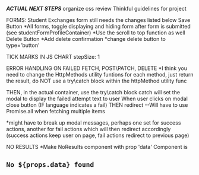 ***ACTUAL NEXT STEPS***
organize css
review Thinkful guidelines for project

FORMS: Student Exchanges form still needs the changes listed below
Save Button
*All forms, toggle displaying and hiding form after form is submitted (see studentFormProfileContainer)
*Use the scroll to top function as well 
Delete Button
*Add delete confirmation
*change delete button to type='button'

TICK MARKS IN JS CHART
stepSize: 1





ERROR HANDLING ON FAILED FETCH, POST\PATCH, DELETE
*I think you need to change the HttpMethods utility funtions
for each method, just return the result, do NOT use a try\catch block within the httpMethod utility func

THEN, in the actual container, use the try\catch block
catch will set the modal to display the failed attempt text to user
When user clicks on modal close button (IF language indicates a fail) THEN redirect
--Will have to use Promise.all when fetching multiple items

*might have to break up modal messages, perhaps one set for success actions, another for fail actions which will then redirect accordingly (success actions keep user on page, fail actions redirect to previous page)

NO RESULTS
*Make NoResults component with prop 'data' 
Component is <h2>`No ${props.data} found`</h2>









